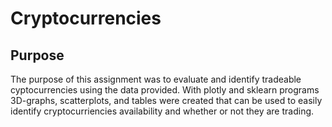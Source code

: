 # Cryptocurrencies
## Purpose
The purpose of this assignment was to evaluate and identify tradeable cyptocurrencies using the data provided. With plotly and sklearn programs 3D-graphs, scatterplots, and tables were created that can be used to easily identify cryptocurriencies availability and whether or not they are trading. 
